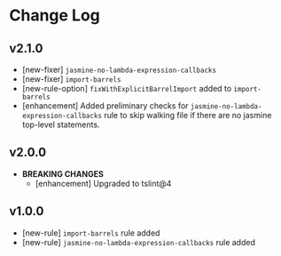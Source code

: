 Change Log
===

v2.1.0
---
* [new-fixer] `jasmine-no-lambda-expression-callbacks`
* [new-fixer] `import-barrels`
* [new-rule-option] `fixWithExplicitBarrelImport` added to `import-barrels`
* [enhancement] Added preliminary checks for `jasmine-no-lambda-expression-callbacks` rule to skip walking file if there are no jasmine
top-level statements.

v2.0.0
---
* **BREAKING CHANGES**
  * [enhancement] Upgraded to tslint@4

v1.0.0
---
* [new-rule] `import-barrels` rule added
* [new-rule] `jasmine-no-lambda-expression-callbacks` rule added
